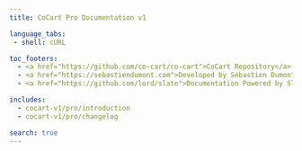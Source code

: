 ```yaml
---
title: CoCart Pro Documentation v1

language_tabs:
 - shell: cURL

toc_footers:
  - <a href="https://github.com/co-cart/co-cart">CoCart Repository</a>
  - <a href="https://sebastiendumont.com">Developed by Sébastien Dumont</a>
  - <a href="https://github.com/lord/slate">Documentation Powered by Slate</a>

includes:
  - cocart-v1/pro/introduction
  - cocart-v1/pro/changelog

search: true
---
```


